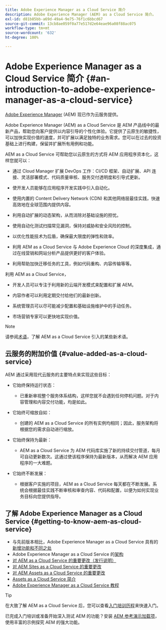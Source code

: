 ```yaml
---
title: Adobe Experience Manager as a Cloud Service 简介
description: Adobe Experience Manager (AEM) as a Cloud Service 简介。
exl-id: d81b85bb-a69d-49a4-9e75-76f1c6bbcd67
source-git-commit: 13cb8ae059f0a77e517d2e64eae96a08f88ac075
workflow-type: tm+mt
source-wordcount: '632'
ht-degree: 100%

---
```


# Adobe Experience Manager as a Cloud Service 简介 {#an-introduction-to-adobe-experience-manager-as-a-cloud-service}

[Adobe Experience Manager](https://www.adobe.com/cn/marketing/experience-manager.html) (AEM) 现已作为云服务提供。

Adobe Experience Manager (AEM) as a Cloud Service 是 AEM 产品线中的最新产品，帮助您向客户提供以内容引导的个性化体验。它提供了云原生的敏捷性，可以加快实现价值的速度，并可扩展以满足独特的业务需求。您可以在过去的投资基础上进行构建，保留并扩展所有用例和功能。

AEM as a Cloud Service 可帮助您以云原生的方式将 AEM 应用程序资本化，这样您就可以：

* 通过 Cloud Manager 扩展 DevOps 工作：CI/CD 框架、自动扩展、API 连接、灵活部署模式、代码质量审核、服务交付透明度和引导式更新。

* 使开发人员能够在应用程序开发实践中引入自动化。

* 使用内置的 Content Delivery Network (CDN) 和其他网络层最佳实践，快速高效地在全球范围内提供内容。

* 利用自动扩展的动态架构，从而消除对基础设施的担忧。

* 使用自动化测试扫描常见漏洞，保持对威胁和安全风险的控制。

* 以优化性能技术为后盾，确保最大限度的弹性和效率。

* 利用 AEM as a Cloud Service 与 Adobe Experience Cloud 的深度集成，通过在线营销和网站分析产品提供更好的客户体验。

* 利用帮助加快迁移任务的工具，例如代码重构、内容传输等等。

利用 AEM as a Cloud Service，

* 开发人员可以专注于利用新的云端开发模式来配置和扩展 AEM。

* 内容作者可以利用定期交付给他们的最新创新。

* 系统管理员可以尽可能减少配置和基础设施维护中的手动任务。

* 市场营销专家可以更快地实现价值。

>[!NOTE]
>请参阅[术语](terminology.md)，了解 AEM as a Cloud Service 引入的某些新术语。

## 云服务的附加价值 {#value-added-as-a-cloud-service}

AEM 通过采用现代云服务的主要特点来实现这些目标：

* 它始终保持运行状态：

   * 已重新审视整个服务体系结构，这样您就不会遇到任何停机问题。对于内容管理和内容交付功能，均是如此。

* 它始终可缩放自如：

   * 创建的 AEM as a Cloud Service 的所有实例均相同；因此，服务架构将根据您的需求自动进行缩放。

* 它始终保持为最新：

   * AEM as a Cloud Service 为 AEM 代码库实施了新的持续交付管道，每月可自动更新数次。这通过使该程序保持为最新版本，从而解决 AEM 应用程序的一大难题。

* 它始终不断发展：

   * 根据客户实施的项目，AEM as a Cloud Service 每天都在不断发展。系统会根据最佳实践不断审核和审查内容、代码和配置，以便为如何实现业务目标向您提供指导。

## 了解 Adobe Experience Manager as a Cloud Service {#getting-to-know-aem-as-cloud-service}

* 与先前版本相比，Adobe Experience Manager as a Cloud Service 具有的[新增功能和不同之处](/help/overview/what-is-new-and-different.md)
* Adobe Experience Manager as a Cloud Service 的[架构](/help/overview/architecture.md)
* [对 AEM as a Cloud Service 的重要更改（发行说明）](/help/release-notes/aem-cloud-changes.md)
* [对 AEM Sites as a Cloud Service 的重要更改](/help/sites-cloud/sites-cloud-changes.md)
* [对 AEM Assets as a Cloud Service 的重要更改](/help/assets/assets-cloud-changes.md)
* [Assets as a Cloud Service 简介](/help/assets/overview.md)
* [Adobe Experience Manager as a Cloud Service 教程](https://experienceleague.adobe.com/docs/experience-manager-learn/cloud-service/overview.html?lang=zh-Hans)

>[!TIP]
>
>在大致了解 AEM as a Cloud Service 后，您可以查看[入门培训历程](/help/journey-onboarding/overview.md)来快速入门。
>
>已完成入门培训或准备开始深入测试 AEM 的功能？安装 [AEM 参考演示加载项](/help/journey-sites/demos-add-on/overview.md)，使用丰富的示例探究 AEM 的强大功能。